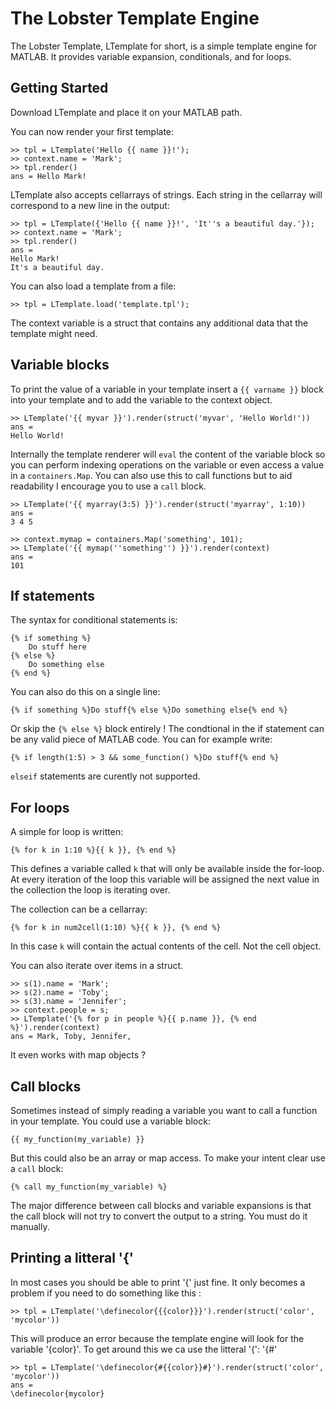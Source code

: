 
# The Lobster Template Engine

The Lobster Template, LTemplate for short, is a simple template engine for MATLAB. It provides variable expansion, conditionals, and for loops. 

## Getting Started 

Download LTemplate and place it on your MATLAB path. 

You can now render your first template: 

    >> tpl = LTemplate('Hello {{ name }}!');
    >> context.name = 'Mark';
    >> tpl.render()
    ans = Hello Mark!

LTemplate also accepts cellarrays of strings. Each string in the cellarray will correspond to a new line in the output: 

    >> tpl = LTemplate({'Hello {{ name }}!', 'It''s a beautiful day.'});
    >> context.name = 'Mark';
    >> tpl.render()
    ans = 
    Hello Mark!    
    It's a beautiful day.

You can also load a template from a file:

    >> tpl = LTemplate.load('template.tpl');

The context variable is a struct that contains any additional data that the template might need. 

## Variable blocks

To print the value of a variable in your template insert a `{{ varname }}` block into your template and to add the variable to the context object. 
    
    >> LTemplate('{{ myvar }}').render(struct('myvar', 'Hello World!'))
    ans = 
    Hello World!

Internally the template renderer will `eval` the content of the variable block so you can perform indexing operations on the variable or even access a value in a `containers.Map`. You can also use this to call functions but to aid readability I encourage you to use a `call` block. 

    >> LTemplate('{{ myarray(3:5) }}').render(struct('myarray', 1:10))
    ans = 
    3 4 5

    >> context.mymap = containers.Map('something', 101);
    >> LTemplate('{{ mymap(''something'') }}').render(context)
    ans = 
    101

## If statements

The syntax for conditional statements is: 
    
    {% if something %}
        Do stuff here 
    {% else %}
        Do something else
    {% end %}

You can also do this on a single line: 

    {% if something %}Do stuff{% else %}Do something else{% end %}

Or skip the `{% else %}` block entirely ! The condtional in the if statement can be any valid piece of MATLAB code. You can for example write: 

    {% if length(1:5) > 3 && some_function() %}Do stuff{% end %}

`elseif` statements are curently not supported.

## For loops

A simple for loop is written:

    {% for k in 1:10 %}{{ k }}, {% end %}

This defines a variable called `k` that will only be available inside the for-loop. At every iteration of the loop this variable will be assigned the next value in the collection the loop is iterating over. 

The collection can be a cellarray:

    {% for k in num2cell(1:10) %}{{ k }}, {% end %}

In this case `k` will contain the actual contents of the cell. Not the cell object. 

You can also iterate over items in a struct. 

    >> s(1).name = 'Mark';
    >> s(2).name = 'Toby';
    >> s(3).name = 'Jennifer';
    >> context.people = s;
    >> LTemplate('{% for p in people %}{{ p.name }}, {% end %}').render(context)
    ans = Mark, Toby, Jennifer, 

It even works with map objects ?

## Call blocks

Sometimes instead of simply reading a variable you want to call a function in your template. You could use a variable block: 

    {{ my_function(my_variable) }}

But this could also be an array or map access. To make your intent clear use a `call` block: 

    {% call my_function(my_variable) %}

The major difference between call blocks and variable expansions is that the call block will not try to convert the output to a string. You must do it manually.


## Printing a litteral '{'

In most cases you should be able to print '{' just fine. It only becomes a problem if you need to do something like this : 

    >> tpl = LTemplate('\definecolor{{{color}}}').render(struct('color', 'mycolor'))

This will produce an error because the template engine will look for the variable '{color}'. To get around this we ca use the litteral '{': '{#'

    >> tpl = LTemplate('\definecolor{#{{color}}#}').render(struct('color', 'mycolor'))
    ans = 
    \definecolor{mycolor}

